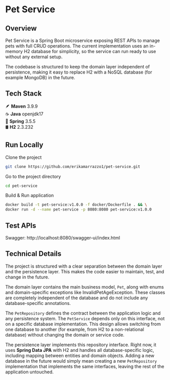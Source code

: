 
# Pet Service

## Overview

Pet Service is a Spring Boot microservice exposing REST APIs to manage pets with full CRUD operations.
The current implementation uses an in-memory H2 database for simplicity, so the service can run ready to use without any external setup.

The codebase is structured to keep the domain layer independent of persistence, 
making it easy to replace H2 with a NoSQL database (for example MongoDB) in the future.

## Tech Stack

🪶 **Maven** 3.9.9 \
☕ **Java** openjdk17  \
🍃 **Spring** 3.5.5  \
🛢️ **H2** 2.3.232 


## Run Locally

Clone the project

```bash
git clone https://github.com/erikamarrazzo1/pet-service.git
```

Go to the project directory

```bash
cd pet-service
```

Build & Run application

```bash
docker build -t pet-service:v1.0.0 -f docker/Dockerfile . && \
docker run -d --name pet-service -p 8080:8080 pet-service:v1.0.0
```

## Test APIs

Swagger: http://localhost:8080/swagger-ui/index.html

## Technical Details

The project is structured with a clear separation between the domain layer and the persistence layer.
This makes the code easier to maintain, test, and change in the future.

The domain layer contains the main business model, `Pet`, along with enums and domain-specific 
exceptions like InvalidPetAgeException.
These classes are completely independent of the database and do not include any 
database-specific annotations.

The `PetRepository` defines the contract between the application logic and any persistence system.
The `PetService` depends only on this interface, not on a specific database implementation.
This design allows switching from one database to another (for example, from H2 to a non-relational database) 
without changing the domain or service code.

The persistence layer implements this repository interface.
Right now, it uses **Spring Data JPA** with H2 and handles all database-specific logic, 
including mapping between entities and domain objects.
Adding a new database in the future would simply mean creating a new `PetRepository` implementation 
that implements the same interfaces, leaving the rest of the application untouched.
